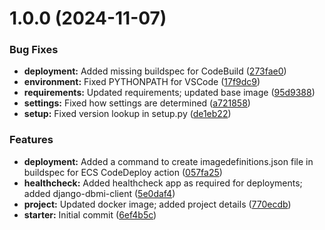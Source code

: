 # 1.0.0 (2024-11-07)


### Bug Fixes

* **deployment:** Added missing buildspec for CodeBuild ([273fae0](https://github.com/hms-dbmi/dbmisvc-starter/commit/273fae04569bc2c2f049e5b922a34c36f046e31a))
* **environment:** Fixed PYTHONPATH for VSCode ([17f9dc9](https://github.com/hms-dbmi/dbmisvc-starter/commit/17f9dc9ece4be5cc2d52c1d34696b97c511380d6))
* **requirements:** Updated requirements; updated base image ([95d9388](https://github.com/hms-dbmi/dbmisvc-starter/commit/95d9388e26ab1c6ccc7d736ad448d0d288a35d68))
* **settings:** Fixed how settings are determined ([a721858](https://github.com/hms-dbmi/dbmisvc-starter/commit/a7218581c5aeee35d0286e5f35ac9f52fa47871d))
* **setup:** Fixed version lookup in setup.py ([de1eb22](https://github.com/hms-dbmi/dbmisvc-starter/commit/de1eb22b260788d5d95d2c496941addb25c1a47c))


### Features

* **deployment:** Added a command to create imagedefinitions.json file in buildspec for ECS CodeDeploy action ([057fa25](https://github.com/hms-dbmi/dbmisvc-starter/commit/057fa2547886989672aac33bbadef106c3b8a8f6))
* **healthcheck:** Added healthcheck app as required for deployments; added django-dbmi-client ([5e0daf4](https://github.com/hms-dbmi/dbmisvc-starter/commit/5e0daf4e671b161bd9ea5750f3325c287998a35c))
* **project:** Updated docker image; added project details ([770ecdb](https://github.com/hms-dbmi/dbmisvc-starter/commit/770ecdb48a72284385ca38d6db68876517284fb7))
* **starter:** Initial commit ([6ef4b5c](https://github.com/hms-dbmi/dbmisvc-starter/commit/6ef4b5cf9b61876fd22b207f31c70037182e9e82))
